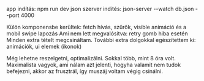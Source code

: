 app indítás:  npm run dev
json szerver indítés: json-server --watch db.json --port 4000

Külön komponensbe kerültek: fetch hívás, szűrők, visible animáció és a mobil swipe lapozás
Ami nem lett megvalósítva: retry gomb hiba esetén
Minden extra tételt megcsináltam.
További extra dolgokkal egészítettem ki: animációk, ui elemek (ikonok)

Még lehetne reszelgetni, optimalizálni. Sokkal több, mint 8 óra volt. Maximalista vagyok, ami nálam azt jelenti, hogyha valamit nem tudok befejezni, akkor az frusztrál, így muszáj voltam végig csinálni.

